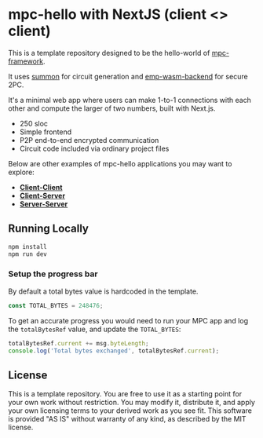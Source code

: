 # mpc-hello with NextJS (client <> client)

This is a template repository designed to be the hello-world of
[mpc-framework](https://github.com/voltrevo/mpc-framework).

It uses [summon](https://github.com/voltrevo/summon) for circuit generation
and [emp-wasm-backend](https://github.com/voltrevo/emp-wasm-backend) for
secure 2PC.

It's a minimal web app where users can make 1-to-1 connections with each other
and compute the larger of two numbers, built with Next.js.

- 250 sloc
- Simple frontend
- P2P end-to-end encrypted communication
- Circuit code included via ordinary project files

Below are other examples of mpc-hello applications you may want to explore:

- [**Client-Client**](../client-client)
- [**Client-Server**](../client-server)
- [**Server-Server**](../server-server)

## Running Locally

```sh
npm install
npm run dev
```

### Setup the progress bar

By default a total bytes value is hardcoded in the template. 
```javascript
const TOTAL_BYTES = 248476;
```

To get an accurate progress you would need to run your MPC app and log the `totalBytesRef` value, and update the `TOTAL_BYTES`:
```javascript
totalBytesRef.current += msg.byteLength;
console.log('Total bytes exchanged', totalBytesRef.current);
```

## License

This is a template repository. You are free to use it as a starting point for
your own work without restriction. You may modify it, distribute it, and apply
your own licensing terms to your derived work as you see fit. This software is
provided "AS IS" without warranty of any kind, as described by the MIT license.
